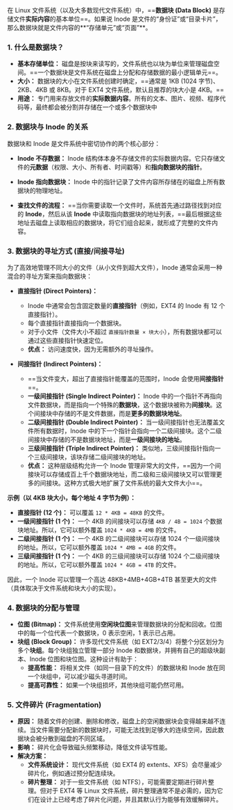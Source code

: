 在 Linux 文件系统（以及大多数现代文件系统）中，==**数据块 (Data Block)** 是存储文件**实际内容**的基本单位==。如果说 Inode 是文件的“身份证”或“目录卡片”，那么数据块就是文件内容的**“存储单元”或“页面”**。

### 1. 什么是数据块？

- **基本存储单位：** 磁盘是按块来读写的，文件系统也以块为单位来管理磁盘空间。==一个数据块是文件系统在磁盘上分配和存储数据的最小逻辑单元==。
- **大小：** 数据块的大小在文件系统创建时确定，==通常是 1KB (1024 字节)、2KB、4KB 或 8KB。对于 EXT4 文件系统，默认且推荐的块大小是 4KB。==
- **用途：** 专门用来存放文件的**实际数据内容**。所有的文本、图片、视频、程序代码等，最终都会被分割并存储在一个或多个数据块中

### 2. 数据块与 Inode 的关系

数据块和 Inode 是文件系统中密切协作的两个核心部分：

- **Inode 不存数据：** Inode 结构体本身不存储文件的实际数据内容。它只存储文件的**元数据**（权限、大小、所有者、时间戳等）和**指向数据块的指针**。

- **Inode 指向数据块：** Inode 中的指针记录了文件内容所存储在的磁盘上所有数据块的物理地址。

- **查找文件的流程：** ==当你需要读取一个文件时，系统首先通过路径找到对应的 **Inode**，然后从该 **Inode** 中读取指向数据块的地址列表，==最后根据这些地址去磁盘上读取相应的数据块，将它们组合起来，就形成了完整的文件内容。

### 3. 数据块的寻址方式 (直接/间接寻址)

为了高效地管理不同大小的文件（从小文件到超大文件），Inode 通常会采用一种混合的寻址方案来指向数据块：

- **直接指针 (Direct Pointers)：**
    
    - Inode 中通常会包含固定数量的**直接指针**（例如，EXT4 的 Inode 有 12 个直接指针）。
    - 每个直接指针直接指向一个数据块。
    - 对于小文件（文件大小不超过 `直接指针数量 × 块大小`），所有数据块都可以通过这些直接指针快速定位。
    - **优点：** 访问速度快，因为无需额外的寻址操作。
- **间接指针 (Indirect Pointers)：**
    
    - ==当文件变大，超出了直接指针能覆盖的范围时，Inode 会使用**间接指针**==。
    - **一级间接指针 (Single Indirect Pointer)：** Inode 中的一个指针不再指向文件数据块，而是指向一个特殊的**数据块**，这个数据块被称为**间接块**。这个间接块中存储的不是文件数据，而是**更多的数据块地址**。
    - **二级间接指针 (Double Indirect Pointer)：** 当一级间接指针也无法覆盖文件所有数据时，Inode 中的下一个指针会指向一个二级间接块。这个二级间接块中存储的不是数据块地址，而是**一级间接块的地址**。
    - **三级间接指针 (Triple Indirect Pointer)：** 类似地，三级间接指针指向一个三级间接块，该块存储二级间接块的地址。
    - **优点：** 这种层级结构允许一个 Inode 管理非常大的文件，==因为一个间接块可以存储成百上千个数据块地址，而二级和三级间接块又可以管理更多的间接块。这种方式极大地扩展了文件系统的最大文件大小==。

**示例（以 4KB 块大小，每个地址 4 字节为例）：**

- **直接指针 (12 个)：** 可以覆盖 `12 * 4KB = 48KB` 的文件。
- **一级间接指针 (1 个)：** 一个 4KB 的间接块可以存储 `4KB / 4B = 1024` 个数据块地址。所以，它可以额外覆盖 `1024 * 4KB = 4MB` 的文件。
- **二级间接指针 (1 个)：** 一个 4KB 的二级间接块可以存储 1024 个一级间接块的地址。所以，它可以额外覆盖 `1024 * 4MB = 4GB` 的文件。
- **三级间接指针 (1 个)：** 一个 4KB 的三级间接块可以存储 1024 个二级间接块的地址。所以，它可以额外覆盖 `1024 * 4GB = 4TB` 的文件。

因此，一个 Inode 可以管理一个高达 48KB+4MB+4GB+4TB 甚至更大的文件（具体取决于文件系统和块大小的实现）。

### 4. 数据块的分配与管理

- **位图 (Bitmap)：** 文件系统使用**空闲块位图**来管理数据块的分配和回收。位图中的每一个位代表一个数据块，0 表示空闲，1 表示已占用。
- **块组 (Block Group)：** 许多现代文件系统（如 EXT2/3/4）将整个分区划分为多个**块组**。每个块组独立管理一部分 Inode 和数据块，并拥有自己的超级块副本、Inode 位图和块位图。这种设计有助于：
    - **提高性能：** 将相关文件（如同一目录下的文件）的数据块和 Inode 放在同一个块组中，可以减少磁头寻道时间。
    - **提高可靠性：** 如果一个块组损坏，其他块组可能仍然可用。

### 5. 文件碎片 (Fragmentation)

- **原因：** 随着文件的创建、删除和修改，磁盘上的空闲数据块会变得越来越不连续。当文件需要分配新的数据块时，可能无法找到足够大的连续空间，因此数据块会被分散到磁盘的不同区域。
- **影响：** 碎片化会导致磁头频繁移动，降低文件读写性能。
- **解决方案：**
    - **文件系统设计：** 现代文件系统（如 EXT4 的 extents、XFS）会尽量减少碎片化，例如通过预分配连续块。
    - **碎片整理：** 对于一些文件系统（如 NTFS），可能需要定期进行碎片整理。但对于 EXT4 等 Linux 文件系统，碎片整理通常不是必需的，因为它们在设计上已经考虑了碎片化问题，并且其默认行为能够有效缓解碎片。